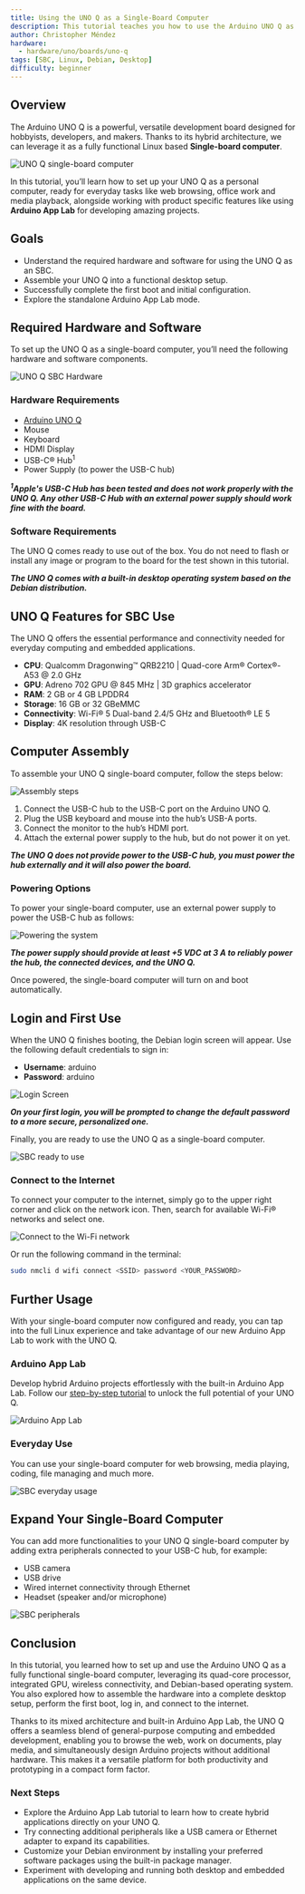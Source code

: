 ```yaml
---
title: Using the UNO Q as a Single-Board Computer
description: This tutorial teaches you how to use the Arduino UNO Q as a Single Board Computer, leveraging its expandability to create a desktop experience.
author: Christopher Méndez
hardware:
  - hardware/uno/boards/uno-q
tags: [SBC, Linux, Debian, Desktop]
difficulty: beginner
---
```


## Overview

The Arduino UNO Q is a powerful, versatile development board designed for hobbyists, developers, and makers. Thanks to its hybrid architecture, we can leverage it as a fully functional Linux based **Single-board computer**.

![UNO Q single-board computer](assets/thumbnail.png)

In this tutorial, you’ll learn how to set up your UNO Q as a personal computer, ready for everyday tasks like web browsing, office work and media playback, alongside working with product specific features like using **Arduino App Lab** for developing amazing projects.

## Goals

- Understand the required hardware and software for using the UNO Q as an SBC.
- Assemble your UNO Q into a functional desktop setup.
- Successfully complete the first boot and initial configuration.
- Explore the standalone Arduino App Lab mode.

## Required Hardware and Software

To set up the UNO Q as a single-board computer, you’ll need the following hardware and software components.

![UNO Q SBC Hardware](assets/hardware.png)

### Hardware Requirements

- [Arduino UNO Q](https://store.arduino.cc/products/uno-q)
- Mouse
- Keyboard
- HDMI Display
- USB-C® Hub<sup>1</sup>
- Power Supply (to power the USB-C hub)

***<sup>1</sup>Apple's USB-C Hub has been tested and does not work properly with the UNO Q. Any other USB-C Hub with an external power supply should work fine with the board.***

### Software Requirements

The UNO Q comes ready to use out of the box. You do not need to flash or install any image or program to the board for the test shown in this tutorial.

***The UNO Q comes with a built-in desktop operating system based on the Debian distribution.***

## UNO Q Features for SBC Use

The UNO Q offers the essential performance and connectivity needed for everyday computing and embedded applications.

- **CPU**: Qualcomm Dragonwing™ QRB2210 | Quad-core Arm® Cortex®-A53 @ 2.0 GHz
- **GPU**: Adreno 702 GPU @ 845 MHz | 3D graphics accelerator
- **RAM**: 2 GB or 4 GB LPDDR4 
- **Storage**: 16 GB or 32 GBeMMC
- **Connectivity**: Wi-Fi® 5 Dual-band 2.4/5 GHz and Bluetooth® LE 5
- **Display**: 4K resolution through USB-C

## Computer Assembly

To assemble your UNO Q single-board computer, follow the steps below:

![Assembly steps](assets/assembly.gif)

1. Connect the USB-C hub to the USB-C port on the Arduino UNO Q.
2. Plug the USB keyboard and mouse into the hub’s USB-A ports.
3. Connect the monitor to the hub’s HDMI port.
4. Attach the external power supply to the hub, but do not power it on yet.

***The UNO Q does not provide power to the USB-C hub, you must power the hub externally and it will also power the board.***

### Powering Options

To power your single-board computer, use an external power supply to power the USB-C hub as follows:

![Powering the system](assets/power.png)

***The power supply should provide at least +5 VDC at 3 A to reliably power the hub, the connected devices, and the UNO Q.***

Once powered, the single-board computer will turn on and boot automatically.

## Login and First Use

When the UNO Q finishes booting, the Debian login screen will appear. Use the following default credentials to sign in:

- **Username**: arduino
- **Password**: arduino

![Login Screen](assets/login.png)

***On your first login, you will be prompted to change the default password to a more secure, personalized one.***

Finally, you are ready to use the UNO Q as a single-board computer. 

![SBC ready to use](assets/ready-to-use.png)

### Connect to the Internet

To connect your computer to the internet, simply go to the upper right corner and click on the network icon. Then, search for available Wi-Fi® networks and select one.

![Connect to the Wi-Fi network](assets/wifi.png)

Or run the following command in the terminal:

```bash
sudo nmcli d wifi connect <SSID> password <YOUR_PASSWORD>
```

## Further Usage

With your single-board computer now configured and ready, you can tap into the full Linux experience and take advantage of our new Arduino App Lab to work with the UNO Q.

### Arduino App Lab

Develop hybrid Arduino projects effortlessly with the built-in Arduino App Lab. Follow our [step-by-step tutorial]() to unlock the full potential of your UNO Q.

![Arduino App Lab](assets/app-lab.png)

### Everyday Use

You can use your single-board computer for web browsing, media playing, coding, file managing and much more.

![SBC everyday usage](assets/usage.gif)

## Expand Your Single-Board Computer

You can add more functionalities to your UNO Q single-board computer by adding extra peripherals connected to your USB-C hub, for example:

- USB camera
- USB drive
- Wired internet connectivity through Ethernet
- Headset (speaker and/or microphone)

![SBC peripherals](assets/peripherals.png)

## Conclusion

In this tutorial, you learned how to set up and use the Arduino UNO Q as a fully functional single-board computer, leveraging its quad-core processor, integrated GPU, wireless connectivity, and Debian-based operating system. You also explored how to assemble the hardware into a complete desktop setup, perform the first boot, log in, and connect to the internet.

Thanks to its mixed architecture and built-in Arduino App Lab, the UNO Q offers a seamless blend of general-purpose computing and embedded development, enabling you to browse the web, work on documents, play media, and simultaneously design Arduino projects without additional hardware. This makes it a versatile platform for both productivity and prototyping in a compact form factor.

### Next Steps

- Explore the Arduino App Lab tutorial to learn how to create hybrid applications directly on your UNO Q.
- Try connecting additional peripherals like a USB camera or Ethernet adapter to expand its capabilities.
- Customize your Debian environment by installing your preferred software packages using the built-in package manager.
- Experiment with developing and running both desktop and embedded applications on the same device.